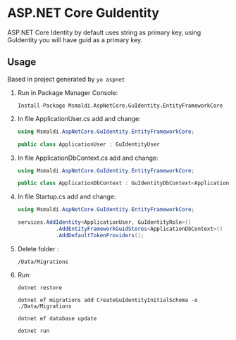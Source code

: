ASP.NET Core **GuId**entity
===

ASP.NET Core Identity by default uses string as primary key, using GuIdentity you will have guid as a primary key.

## Usage

Based in project generated by `yo aspnet`

1. Run in Package Manager Console:

	```
	Install-Package Msmaldi.AspNetCore.GuIdentity.EntityFrameworkCore
	```

2. In file ApplicationUser.cs add and change:

	```csharp
	using Msmaldi.AspNetCore.GuIdentity.EntityFrameworkCore;
	```
	```csharp
	public class ApplicationUser : GuIdentityUser
	```

3. In file ApplicationDbContext.cs add and change:

	```csharp
	using Msmaldi.AspNetCore.GuIdentity.EntityFrameworkCore;
	```
	```csharp
	public class ApplicationDbContext : GuIdentityDbContext<ApplicationUser>
	```

4. In file Startup.cs add and change:
	
	```csharp
	using Msmaldi.AspNetCore.GuIdentity.EntityFrameworkCore;
	```
	```csharp
	services.AddIdentity<ApplicationUser, GuIdentityRole>()
                .AddEntityFrameworkGuidStores<ApplicationDbContext>()
                .AddDefaultTokenProviders();
	```

5. Delete folder :

	`/Data/Migrations`

6. Run:
	```
	dotnet restore

	dotnet ef migrations add CreateGuIdentityInitialSchema -o ./Data/Migrations

	dotnet ef database update

	dotnet run
	```